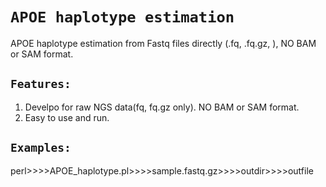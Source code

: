 `APOE haplotype estimation`
======
APOE haplotype estimation from Fastq files directly (.fq, .fq.gz, ), NO BAM or SAM format.


`Features: `
----
1. Develpo for raw NGS data(fq, fq.gz only). NO BAM or SAM format.
2. Easy to use and run.

`Examples: `  
----
perl>>>>APOE_haplotype.pl>>>>sample.fastq.gz>>>>outdir>>>>outfile

